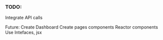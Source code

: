 ### TODO:
Integrate API calls


Future:
Create Dashboard
Create pages components
Reactor components
Use Intefaces, jsx